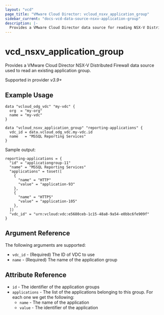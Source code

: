 ```yaml
---
layout: "vcd"
page_title: "VMware Cloud Director: vcloud_nsxv_application_group"
sidebar_current: "docs-vcd-data-source-nsxv-application-group"
description: |-
  Provides a VMware Cloud Director data source for reading NSX-V Distributed Firewall application groups
---
```


# vcd\_nsxv\_application\_group

Provides a VMware Cloud Director NSX-V Distributed Firewall data source used to read an existing application group.

Supported in provider *v3.9+*

## Example Usage

```hcl
data "vcloud_odg_vdc" "my-vdc" {
  org  = "my-org"
  name = "my-vdc"
}

data "vcloud_nsxv_application_group" "reporting-applications" {
  vdc_id = data.vcloud_odg_vdc.my-vdc.id
  name   = "MSSQL Reporting Services"
}
```

Sample output:

```
reporting-applications = {
  "id" = "applicationgroup-11"
  "name" = "MSSQL Reporting Services"
  "applications" = toset([
    {
      "name" = "HTTP"
      "value" = "application-93"
    },
    {
      "name" = "HTTPS"
      "value" = "application-105"
    },
  ])
  "vdc_id" = "urn:vcloud:vdc:e5680ceb-1c15-48a8-9a54-e0bbc6fe909f"
}
```

## Argument Reference

The following arguments are supported:

* `vdc_id` - (Required) The ID of VDC to use
* `name` - (Required) The name of the application group

## Attribute Reference

* `id` - The identifier of the application groups
* `applications` - The list of the applications belonging to this group. For each one we get the following:
  * `name` - The name of the application
  * `value` - The identifier of the application
